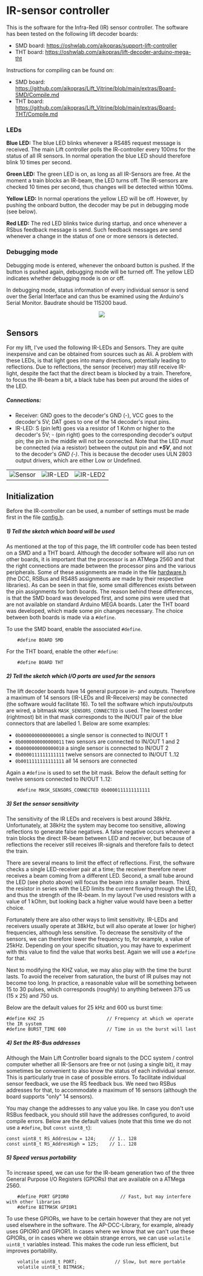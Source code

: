 # <a name="IR controller"></a>IR-sensor controller #

This is the software for the Infra-Red (IR) sensor controller.
The software has been tested on the following lift decoder boards:
  - SMD board: https://oshwlab.com/aikopras/support-lift-controller
  - THT board: https://oshwlab.com/aikopras/lift-decoder-arduino-mega-tht

Instructions for compiling can be found on:
  - SMD board: https://github.com/aikopras/Lift_Vitrine/blob/main/extras/Board-SMD/Compile.md
  - THT board: https://github.com/aikopras/Lift_Vitrine/blob/main/extras/Board-THT/Compile.md

### LEDs ###
**Blue LED:** The blue LED blinks whenever a RS485 request message is received. The main Lift controller polls the IR-controller every 100ms for the status of all IR sensors. In normal operation the blue LED should therefore blink 10 times per second.

**Green LED:** The green LED is on, as long as all IR-Sensors are free. At the moment a train blocks an IR-beam, the LED turns off. The IR-sensors are checked 10 times per second, thus changes will be detected within 100ms.

**Yellow LED:** In normal operations the yellow LED will be off. However, by pushing the onboard button, the decoder may be put in debugging mode (see below).

**Red LED:** The red LED blinks twice during startup, and once whenever a RSbus feedback message is send. Such feedback messages are send whenever a change in the status of one or more sensors is detected.

### Debugging mode ###
Debugging mode is entered, whenever the onboard button is pushed. If the button is pushed again, debugging mode will be turned off. The yellow LED indicates whether debugging mode is on or off.

In debugging mode, status information of every individual sensor is send over the Serial Interface and can thus be examined using the Arduino's Serial Monitor. Baudrate should be 115200 baud.
<center><img src="Figures/DebuggingMode.png"></center>


## Sensors ##
For my lift, I've used the following IR-LEDs and Sensors. They are quite inexpensive and can be obtained from sources such as Ali. A problem with these LEDs, is that light goes into many directions, potentially leading to reflections. Due to reflections, the sensor (receiver) may still receive IR-light, despite the fact that the direct beam is blocked by a train. Therefore, to focus the IR-beam a bit, a black tube has been put around the sides of the LED.

##### Connections: #####
  - Receiver: GND goes to the decoder's GND (-), VCC goes to the decoder's 5V; DAT goes to one of the 14 decoder's input pins.
  - IR-LED: S (pin left) goes via a resistor of 1 Kohm or higher to the decoder's 5V; - (pin right) goes to the corresponding decoder's output pin; the pin in the middle will not be connected. Note that the LED *must* be connected (via a resistor) between the output pin and ***+5V***, and not to the decoder's *GND (-)*. This is because the decoder uses ULN 2803 output drivers, which are either Low or Undefined.

<table><tr>
<td> <img src="Figures/IR-Sensor.jpeg" alt="Sensor" "/> </td>
<td> <img src="Figures/IR-LED.jpeg" alt="IR-LED" "/> </td>
<td> <img src="Figures/IR-LED2.jpeg" alt="IR-LED2" "/> </td>
</tr></table>


## Initialization ##
Before the IR-controller can be used, a number of settings must be made first in the file [config.h](config.h).

##### 1) Tell the sketch which board will be used #####
As mentioned at the top of this page, the lift controller code has been tested on a SMD and a THT board. Although the decoder software will also run on other boards, it is important that the processor is an ATMega 2560 and that the right connections are made between the processor pins and the various peripherals. Some of these assignments are made in the file [hardware.h](hardware.h) (the DCC, RSBus and RS485 assignments are made by their respective libraries). As can be seen in that file, some small differences exists between the pin assignments for both boards. The reason behind these differences, is that the SMD board  was developed first, and some pins were used that are not available on standard Arduino MEGA boards. Later the THT board was developed, which made some pin changes necessary. The choice between both boards is made via a `#define`.

To use the SMD board, enable the associated `#define`.
```
    #define BOARD SMD
```
For the THT board, enable the other `#define`:
```
    #define BOARD THT
```
##### 2) Tell the sketch which I/O ports are used for the sensors #####
The lift decoder boards have 14 general purpose in- and outputs. Therefore a maximum of 14 sensors (IR-LEDs and IR-Receivers) may be connected (the software would facilitate 16). To tell the software which inputs/outputs are wired, a bitmask `MASK_SENSORS_CONNECTED` is used. The lowest order (rightmost) bit in that mask corresponds to the IN/OUT pair of the blue connectors that are labelled 1. Below are some examples:
 - `0b0000000000000001` a single sensor is connected to IN/OUT 1
 - `0b0000000000000011` two sensors are connected to IN/OUT 1 and 2
 - `0b0000000000000010` a single sensor is connected to IN/OUT 2
 - `0b0000111111111111` twelve sensors are connected to IN/OUT 1..12
 - `0b0011111111111111` all 14 sensors are connected

Again a `#define` is used to set the bit mask. Below the default setting for twelve sensors connected to IN/OUT 1..12:
```
    #define MASK_SENSORS_CONNECTED 0b0000111111111111
```

##### 3) Set the sensor sensitivity #####
The sensitivity of the IR LEDs and receivers is best around 38kHz. Unfortunately, at 38kHz the system may become too sensitive, allowing reflections to generate false negatives. A false negative occurs whenever a train blocks the direct IR-beam between LED and receiver, but because of reflections the receiver still receives IR-signals and therefore fails to detect the train.

There are several means to limit the effect of reflections. First, the software checks a single LED-receiver pair at a time; the receiver therefore never receives a beam coming from a different LED. Second, a small tube around the LED (see photo above) will focus the beam into a smaller beam. Third, the resistor in series with the LED limits the current flowing through the LED, and thus the strength of the IR-beam. In my layout I've used resistors with a value of 1 kOhm, but looking back a higher value would have been a better choice.

Fortunately there are also other ways to limit sensitivity. IR-LEDs and receivers usually operate at 38kHz, but will also operate at lower (or higher) frequencies, although less sensitive. To decrease the sensitivity of the sensors, we can therefore lower the frequency to, for example, a value of 25kHz. Depending on your specific situation, you may have to experiment with this value to find the value that works best. Again we will use a `#define` for that.

Next to modifying the KHZ value, we may also play with the time the burst lasts. To avoid the receiver from saturation, the burst of IR pulses may not become too long. In practice, a reasonable value will be something between 15 to 30 pulses, which corresponds (roughly) to anything between 375 us (15 x 25) and 750 us.

Below are the default values for 25 kHz and 600 us burst time:
```
#define KHZ 25                       // Frequency at which we operate the IR system
#define BURST_TIME 600               // Time in us the burst will last
```

##### 4) Set the RS-Bus addresses #####
Although the Main Lift Controller board signals to the DCC system / control computer whether all IR-Sensors are free or not (using a single bit), it may sometimes be convenient to also know the status of each individual sensor. This is particularly true in case of possible errors.  To facilitate individual sensor feedback, we use the RS feedback bus. We need two RSBus addresses for that, to accommodate a maximum of 16 sensors (although the board supports "only" 14 sensors).

You may change the addresses to any value you like. In case you don't use RSBus feedback, you should still have the addresses configured, to avoid compile errors. Below are the default values (note that this time we do not use a `#define`, but `const uint8_t`):
```
const uint8_t RS_AddresLow = 124;     // 1.. 128
const uint8_t RS_AddresHigh = 125;    // 1.. 128
```

##### 5) Speed versus portability #####
To increase speed, we can use for the IR-beam generation two of the three General Purpose I/O Registers (GPIORs) that are available on a ATMega 2560.
```
    #define PORT GPIOR0                   // Fast, but may interfere with other libraries
    #define BITMASK GPIOR1                 
```
To use these GPIORs, we have to be certain however that they are not yet used elsewhere in the software. The AP-DCC-Library, for example, already uses GPIOR0 and GPIOR1. In cases where we know that we can't use these GPIORs, or in cases where we obtain strange errors, we can use `volatile uint8_t` variables instead. This makes the code run less efficient, but improves portability.

```
    volatile uint8_t PORT;              // Slow, but more portable
    volatile uint8_t BITMASK;
```
